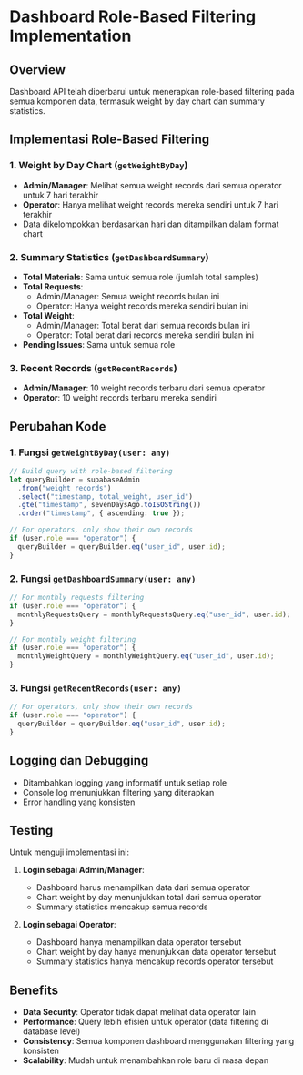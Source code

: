 # Dashboard Role-Based Filtering Implementation

## Overview
Dashboard API telah diperbarui untuk menerapkan role-based filtering pada semua komponen data, termasuk weight by day chart dan summary statistics.

## Implementasi Role-Based Filtering

### 1. Weight by Day Chart (`getWeightByDay`)
- **Admin/Manager**: Melihat semua weight records dari semua operator untuk 7 hari terakhir
- **Operator**: Hanya melihat weight records mereka sendiri untuk 7 hari terakhir
- Data dikelompokkan berdasarkan hari dan ditampilkan dalam format chart

### 2. Summary Statistics (`getDashboardSummary`)
- **Total Materials**: Sama untuk semua role (jumlah total samples)
- **Total Requests**: 
  - Admin/Manager: Semua weight records bulan ini
  - Operator: Hanya weight records mereka sendiri bulan ini
- **Total Weight**: 
  - Admin/Manager: Total berat dari semua records bulan ini
  - Operator: Total berat dari records mereka sendiri bulan ini
- **Pending Issues**: Sama untuk semua role

### 3. Recent Records (`getRecentRecords`)
- **Admin/Manager**: 10 weight records terbaru dari semua operator
- **Operator**: 10 weight records terbaru mereka sendiri

## Perubahan Kode

### 1. Fungsi `getWeightByDay(user: any)`
```typescript
// Build query with role-based filtering
let queryBuilder = supabaseAdmin
  .from("weight_records")
  .select("timestamp, total_weight, user_id")
  .gte("timestamp", sevenDaysAgo.toISOString())
  .order("timestamp", { ascending: true });

// For operators, only show their own records
if (user.role === "operator") {
  queryBuilder = queryBuilder.eq("user_id", user.id);
}
```

### 2. Fungsi `getDashboardSummary(user: any)`
```typescript
// For monthly requests filtering
if (user.role === "operator") {
  monthlyRequestsQuery = monthlyRequestsQuery.eq("user_id", user.id);
}

// For monthly weight filtering
if (user.role === "operator") {
  monthlyWeightQuery = monthlyWeightQuery.eq("user_id", user.id);
}
```

### 3. Fungsi `getRecentRecords(user: any)`
```typescript
// For operators, only show their own records
if (user.role === "operator") {
  queryBuilder = queryBuilder.eq("user_id", user.id);
}
```

## Logging dan Debugging
- Ditambahkan logging yang informatif untuk setiap role
- Console log menunjukkan filtering yang diterapkan
- Error handling yang konsisten

## Testing
Untuk menguji implementasi ini:

1. **Login sebagai Admin/Manager**:
   - Dashboard harus menampilkan data dari semua operator
   - Chart weight by day menunjukkan total dari semua operator
   - Summary statistics mencakup semua records

2. **Login sebagai Operator**:
   - Dashboard hanya menampilkan data operator tersebut
   - Chart weight by day hanya menunjukkan data operator tersebut
   - Summary statistics hanya mencakup records operator tersebut

## Benefits
- **Data Security**: Operator tidak dapat melihat data operator lain
- **Performance**: Query lebih efisien untuk operator (data filtering di database level)
- **Consistency**: Semua komponen dashboard menggunakan filtering yang konsisten
- **Scalability**: Mudah untuk menambahkan role baru di masa depan
